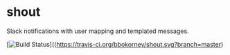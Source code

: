 # shout
Slack notifications with user mapping and templated messages.

[![Build Status](https://travis-ci.org/bbokorney/shout.svg?branch=master)]((https://travis-ci.org/bbokorney/shout.svg?branch=master)
